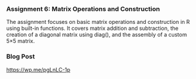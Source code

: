 ### Assignment 6: Matrix Operations and Construction ###

The assignment focuses on basic matrix operations and construction in R using built-in functions. It covers matrix addition and subtraction, the creation of a diagonal matrix using diag(), and the assembly of a custom 5×5 matrix. 

### Blog Post ###

https://wp.me/pgLnLC-1p
